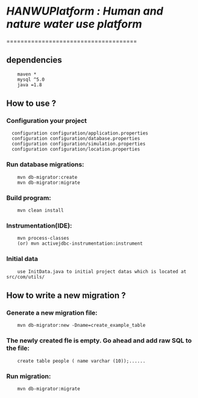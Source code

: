 # ***HANWUPlatform : Human and nature water use platform***
=====================================

## dependencies
        maven *
        mysql ^5.0
        java =1.8

## How to use ?


### Configuration your project
      configuration configuration/application.properties
      configuration configuration/database.properties
      configuration configuration/simulation.properties
      configuration configuration/location.properties


### Run database migrations:
        mvn db-migrator:create         
        mvn db-migrator:migrate
          
###  Build program:
        mvn clean install
          
###  Instrumentation(IDE):
        mvn process-classes 
        (or) mvn activejdbc-instrumentation:instrument

###  Initial data
        use InitData.java to initial project datas which is located at src/com/utils/   
          
##  How to write a new migration ?

### Generate a new migration file:
        mvn db-migrator:new -Dname=create_example_table

### The newly created fle is empty. Go ahead and add raw SQL to the file:
        create table people ( name varchar (10));......
### Run migration:   
        mvn db-migrator:migrate
        

            